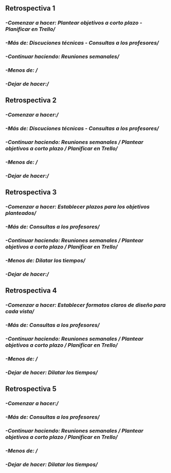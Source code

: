 ## __Retrospectiva 1__
### _-Comenzar a hacer: Plantear objetivos a corto plazo - Planificar en Trello/_
### _-Más de: Discuciones técnicas - Consultas a los profesores/_
### _-Continuar haciendo: Reuniones semanales/_
### _-Menos de: /_
### _-Dejar de hacer:/_

## __Retrospectiva 2__
### _-Comenzar a hacer:/_
### _-Más de: Discuciones técnicas - Consultas a los profesores/_
### _-Continuar haciendo: Reuniones semanales / Plantear objetivos a corto plazo / Planificar en Trello/_ 
### _-Menos de: /_
### _-Dejar de hacer:/_

## __Retrospectiva 3__
### _-Comenzar a hacer: Establecer plazos para los objetivos planteados/_
### _-Más de: Consultas a los profesores/_
### _-Continuar haciendo: Reuniones semanales / Plantear objetivos a corto plazo / Planificar en Trello/_ 
### _-Menos de: Dilatar los tiempos/_
### _-Dejar de hacer:/_

## __Retrospectiva 4__
### _-Comenzar a hacer: Establecer formatos claros de diseño para cada vista/_
### _-Más de: Consultas a los profesores/_
### _-Continuar haciendo: Reuniones semanales / Plantear objetivos a corto plazo / Planificar en Trello/_ 
### _-Menos de: /_
### _-Dejar de hacer: Dilatar los tiempos/_

## __Retrospectiva 5__
### _-Comenzar a hacer:/_
### _-Más de: Consultas a los profesores/_
### _-Continuar haciendo: Reuniones semanales / Plantear objetivos a corto plazo / Planificar en Trello/_ 
### _-Menos de: /_
### _-Dejar de hacer: Dilatar los tiempos/_